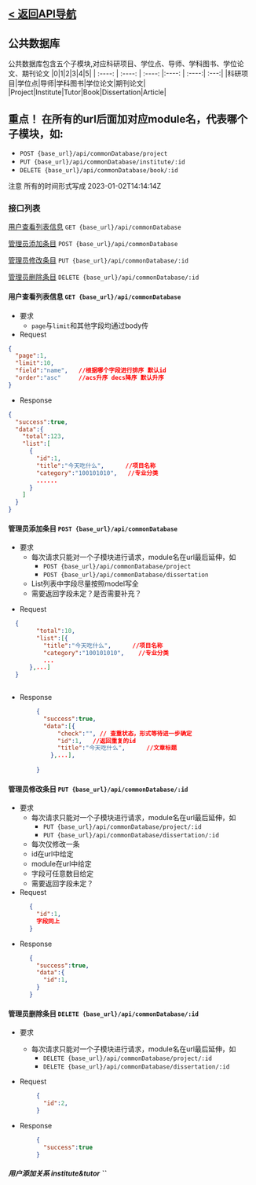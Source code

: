 ## [< 返回API导航](../API.md)
## 公共数据库

公共数据库包含五个子模块,对应科研项目、学位点、导师、学科图书、学位论文、期刊论文
|0|1|2|3|4|5|
| :----: | :----: | :----: |:----: | :----:| :---:|
|科研项目|学位点|导师|学科图书|学位论文|期刊论文|
|Project|Institute|Tutor|Book|Dissertation|Article|

## 重点！ 在所有的url后面加对应module名，代表哪个子模块，如:
+ `POST {base_url}/api/commonDatabase/project`
+ `PUT {base_url}/api/commonDatabase/institute/:id`
+ `DELETE {base_url}/api/commonDatabase/book/:id`

注意 所有的时间形式写成 2023-01-02T14:14:14Z 
### 接口列表

[用户查看列表信息](#list) `GET {base_url}/api/commonDatabase`

[管理员添加条目](#add) `POST {base_url}/api/commonDatabase`

[管理员修改条目](#change) `PUT {base_url}/api/commonDatabase/:id`

[管理员删除条目](#delete) `DELETE {base_url}/api/commonDatabase/:id`

<a id="list"></a>

#### 用户查看列表信息 `GET {base_url}/api/commonDatabase`
+ 要求
  + `page`与`limit`和其他字段均通过body传
+ Request
```json
{
  "page":1,
  "limit":10,
  "field":"name",   //根据哪个字段进行排序 默认id
  "order":"asc"     //acs升序 decs降序 默认升序
}
```

+ Response
```json
{
  "success":true,
  "data":{
    "total":123,
    "list":[
      {
        "id":1,
        "title":"今天吃什么",      //项目名称
        "category":"100101010",   //专业分类  
        ......
      }
    ]
  }
}
```

<a id="add"></a>

#### 管理员添加条目 `POST {base_url}/api/commonDatabase`
- 要求
  + 每次请求只能对一个子模块进行请求，module名在url最后延伸，如
    + `POST {base_url}/api/commonDatabase/project`
    + `POST {base_url}/api/commonDatabase/dissertation`
  + List列表中字段尽量按照model写全
  + 需要返回字段未定？是否需要补充？
+ Request
```json
  {
        "total":10,
        "list":[{
          "title":"今天吃什么",      //项目名称
          "category":"100101010",    //专业分类  
          ...
      },...]
  }
      
```
+ Response
```json
        {
          "success":true,
          "data":[{
              "check":"", // 查重状态，形式等待进一步确定
              "id":1,   //返回重复的id
              "title":"今天吃什么",      //文章标题  
            },...],
            
        }
```

<a id="change"></a>

#### 管理员修改条目 `PUT {base_url}/api/commonDatabase/:id`

+ 要求
  + 每次请求只能对一个子模块进行请求，module名在url最后延伸，如
    + `PUT {base_url}/api/commonDatabase/project/:id`
    + `PUT {base_url}/api/commonDatabase/dissertation/:id`
  + 每次仅修改一条
  + id在url中给定
  + module在url中给定
  + 字段可任意数目给定
  + 需要返回字段未定？
+ Request
```json
      {
        "id":1,
        字段同上
      }
```
+ Response 
```json
      {
        "success":true,
        "data":{
          "id":1,
        }
      }
```

<a id="delete"></a>

#### 管理员删除条目 `DELETE {base_url}/api/commonDatabase/:id`

+ 要求
  + 每次请求只能对一个子模块进行请求，module名在url最后延伸，如
    + `DELETE {base_url}/api/commonDatabase/project/:id`
    + `DELETE {base_url}/api/commonDatabase/dissertation/:id`

+ Request
```json
        {
          "id":2,
        }
```

+ Response 
```json 
        {
          "success":true
        }
```
##### 用户添加关系 institute&tutor ``